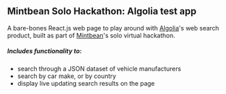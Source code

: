 ## Mintbean Solo Hackathon: Algolia test app

A bare-bones React.js web page to play around with [Algolia](https://www.algolia.com/)'s web search product, built as part of [Mintbean](https://www.mintbean.io/)'s solo virtual hackathon.

##### Includes functionality to:

- search through a JSON dataset of vehicle manufacturers
- search by car make, or by country
- display live updating search results on the page
